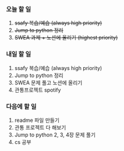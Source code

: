 ### 오늘 할 일
1. ~~ssafy 복습/예습 (always high priority)~~
2. ~~Jump to python 정리~~
3. ~~SWEA 과제 + 노션에 올리기 (highest priority)~~

### 내일 할 일
1. ssafy 복습/예습 (always high priority)
2. Jump to python 정리
3. SWEA 문제 풀고 노션에 올리기
4. 관통프로젝트 spotify

### 다음에 할 일
1. readme 파일 만들기
1. 관통 프로젝트 다 해보기
3. Jump to python 2, 3, 4장 문제 풀기
4. cs 공부